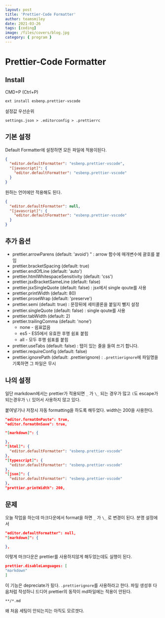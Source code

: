 ```yaml
---
layout: post
title: 'Prettier-Code Formatter'
author: teamsmiley
date: 2021-03-26
tags: [coding]
image: /files/covers/blog.jpg
category: { program }
---
```


# Prettier-Code Formatter

## Install

CMD+P \(Ctrl+P\)

```bash
ext install esbenp.prettier-vscode
```

설정값 우선순위

```text
settings.json > .editorconfig > .prettierrc
```

## 기본 설정

Default Formatter에 설정하면 모든 파일에 적용이된다.

```json
{
  "editor.defaultFormatter": "esbenp.prettier-vscode",
  "[javascript]": {
    "editor.defaultFormatter": "esbenp.prettier-vscode"
  }
}
```

원하는 언어에만 적용해도 된다.

```json
{
  "editor.defaultFormatter": null,
  "[javascript]": {
    "editor.defaultFormatter": "esbenp.prettier-vscode"
  }
}
```

## 추가 옵션

- prettier.arrowParens \(default: 'avoid'\) " : arrow 함수에 매개변수에 괄호를 붙임
- prettier.bracketSpacing \(default: true\)
- prettier.endOfLine \(default: 'auto'\)
- prettier.htmlWhitespaceSensitivity \(default: 'css'\)
- prettier.jsxBracketSameLine \(default: false\)
- prettier.jsxSingleQuote \(default: false\) : jsx에서 single qoute를 사용
- prettier.printWidth \(default: 80\)
- prettier.proseWrap \(default: 'preserve'\)
- prettier.semi \(default: true\) : 문장뒤에 세미콜론을 붙일지 뺄지 설정
- prettier.singleQuote \(default: false\) : single qoute를 사용
- prettier.tabWidth \(default: 2\)
- prettier.trailingComma \(default: 'none'\)
  - none - 쉼표없음
  - es5 - ES5에서 유효한 후행 쉼표 붙힘
  - all - 모두 후행 쉼표를 붙힘
- prettier.useTabs \(default: false\) : 탭이 있는 줄을 들여 쓰기 합니다.
- prettier.requireConfig \(default: false\)
- prettier.ignorePath \(default: .prettierignore\) : `.prettierignore`에 파일명을 기록하면 그 파일은 무시

## 나의 설정

일단 markdown에서는 prettier가 적용되면 `_` 가 `\_` 되는 경우가 많고 `(`도 escape가 되는경우가 `\(` 있어서 사용하지 않고 있다.

붙여넣기나 저장시 자동 formatting을 하도록 해두었다. width는 200을 사용한다.

```json
"editor.formatOnPaste": true,
"editor.formatOnSave": true,

"[markdown]": {

},
"[html]": {
  "editor.defaultFormatter": "esbenp.prettier-vscode"
},
"[typescript]": {
  "editor.defaultFormatter": "esbenp.prettier-vscode"
},
"[json]": {
  "editor.defaultFormatter": "esbenp.prettier-vscode"
},
"prettier.printWidth": 200,
```

## 문제

오늘 작업을 하는데 마크다운에서 format을 하면 `_` 가 `\_` 로 변경이 된다. 분명 설정에서

```json
"editor.defaultFormatter": null,
"[markdown]": {

},
```

이렇게 마크다운은 prettier를 사용하지않게 해두었는데도 실행이 된다.

```json
prettier.disableLanguages: [
"markdown"
]
```

이 기능은 depreciate가 됬다. `.prettierignore`를 사용하라고 한다. 파일 생성후 다음처럼 작성하니 드디어 prettier의 동작이 md파일에는 적용이 안된다.

```.gitignore
**/*.md
```

왜 처음 세팅이 안되는지는 아직도 모르겟다.

